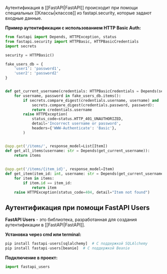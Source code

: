 Аутентификация в [[FastAPI|FastAPI]] происходит при помощи специальных [[Классы|классов]] из fastapi.security, которые задают входные данные.

**Пример аутентификации с использованием HTTP Basic Auth:**

```Python
from fastapi import Depends, HTTPException, status
from fastapi.security import HTTPBasic, HTTPBasicCredentials
import secrets

security = HTTPBasic()

fake_users_db = {
    'user1': 'password1',
    'user2': 'password2'
}


def get_current_username(credentials: HTTPBasicCredentials = Depends(security)):
	for username, password in fake_users_db.items():
		if secrets.compare_digest(credentials.username, username) and
			secrets.compare_digest(credentials.password, password):
			return credentials.username
		raise HTTPException(
			status_code=status.HTTP_401_UNAUTHORIZED,
			detail='Incorrect username or password',
			headers={'WWW-Authenticate': 'Basic'},
		)


@app.get('/items/', response_model=List[Item])  
def get_all_items(username: str = Depends(get_current_username)):  
    return items  
  
  
@app.get('/items/{item_id}', response_model=Item)  
def get_item(item_id: int, username: str = Depends(get_current_username)):  
    for item in items:  
        if item.id == item_id:  
            return item  
    raise HTTPException(status_code=404, detail="Item not found")
```

## Аутентификация при помощи FastAPI Users

**FastAPI Users** - это библиотека, разработанная для создания аутентификации в [[FastAPI|FastAPI]].

**Установка через cmd или terminal:**

```Python
pip install fastapi-users[sqlalchemy]  # С поддержкой SQLAlchemy
pip install fastapi-users[beanie]  # С поддержкой Beanie
```

**Подключение в проект:**

```Python
import fastapi_users
```